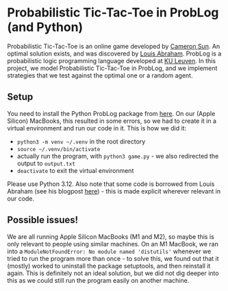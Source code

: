 # Probabilistic Tic-Tac-Toe in ProbLog (and Python)

Probabilistic Tic-Tac-Toe is an online game developed by [Cameron Sun](https://www.csun.io/2024/06/08/probabilistic-tic-tac-toe.html). An optimal solution exists, and was discovered by [Louis Abraham](https://louisabraham.github.io/articles/probabilistic-tic-tac-toe). ProbLog is a probabilistic logic programming language developed at [KU Leuven](https://dtai.cs.kuleuven.be/problog/). In this project, we model Probabilistic Tic-Tac-Toe in ProbLog, and we implement strategies that we test against the optimal one or a random agent.

## Setup

You need to install the Python ProbLog package from [here](https://dtai.cs.kuleuven.be/problog/tutorial/advanced/01_python_interface.html).
On our (Apple Silicon) MacBooks, this resulted in some errors, so we had to create it in a virtual environment and run our code in it. 
This is how we did it: 
  - `python3 -m venv ~/.venv` in the root directory
  - `source ~/.venv/bin/activate`
  - actually run the program, with `python3 game.py` - we also redirected the output to `output.txt`
  - `deactivate` to exit the virtual environment

Please use Python 3.12. Also note that some code is borrowed from Louis Abraham (see his blogpost [here](https://louisabraham.github.io/articles/probabilistic-tic-tac-toe)) - this is made explicit wherever relevant in our code.

## Possible issues!

We are all running Apple Silicon MacBooks (M1 and M2), so maybe this is only relevant to people using similar machines. On an M1 MacBook, we ran into a `ModuleNotFoundError: No module named 'distutils'` whenever we tried to run the program more than once - to solve this, we found out that it (mostly) worked to uninstall the package setuptools, and then reinstall it again. 
This is definitely not an ideal solution, but we did not dig deeper into this as we could still run the program easily on another machine.